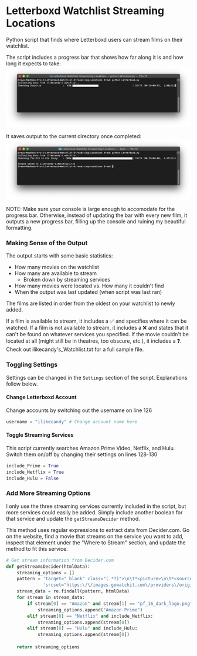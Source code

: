 # Letterboxd Watchlist Streaming Locations
Python script that finds where Letterboxd users can stream films on their watchlist. 

The script includes a progress bar that shows how far along it is and how long it expects to take:
![](Letterboxd-In-Progress.png)

It saves output to the current directory once completed:
![](Letterboxd-Completed.png)

NOTE: Make sure your console is large enough to accomodate for the progress bar. Otherwise, instead of updating the bar with every new film, it outputs a new progress bar, filling up the console and ruining my beautiful formatting.

### Making Sense of the Output
The output starts with some basic statistics:
* How many movies on the watchlist
* How many are available to stream
  * Broken down by streaming services
* How many movies were located vs. How many it couldn't find
* When the output was last updated (when script was last ran)

The films are listed in order from the oldest on your watchlist to newly added. 

If a film is available to stream, it includes a ✅ and specifies where it can be watched.
If a film is not available to stream, it includes a ❌ and states that it can't be found on whatever services you specified.
If the movie couldn't be located at all (might still be in theatres, too obscure, etc.), it includes a ❓.
Check out ilikecandy's_Watchlist.txt for a full sample file.

### Toggling Settings
Settings can be changed in the `Settings` section of the script. Explanations follow below.
#### Change Letterboxd Account
Change accounts by switching out the username on line 126
```python
username = "ilikecandy" # Change account name here
```

#### Toggle Streaming Services
This script currently searches Amazon Prime Video, Netflix, and Hulu. Switch them on/off by changing their settings on lines 128-130
```python
include_Prime = True
include_Netflix = True
include_Hulu = False
```

### Add More Streaming Options
I only use the three streaming services currently included in the script, but more  services could easily be added. Simply include another boolean for that service and update the `getStreamsDecider` method. 

This method uses regular expressions to extract data from Decider.com. Go on the website, find a movie that streams on the service you want to add, inspect that element under the "Where to Stream" section, and update the method to fit this service.

```python
# Get stream information from Decider.com
def getStreamsDecider(htmlData):
    streaming_options = []
    pattern = 'target="_blank" class="(.*?)">\n\t*<picture>\n\t*<source ' + \
              'srcset="https:\/\/images.gowatchit.com\/providers\/original\/(.*?)" media'
    stream_data = re.findall(pattern, htmlData)
    for stream in stream_data:
        if stream[0] == "Amazon" and stream[1] == "pf_16_dark_logo.png" and include_Prime:
            streaming_options.append("Amazon Prime")
        elif stream[0] == "Netflix" and include_Netflix:
            streaming_options.append(stream[0])
        elif stream[0] == "Hulu" and include_Hulu:
            streaming_options.append(stream[0])
        
    return streaming_options
```
